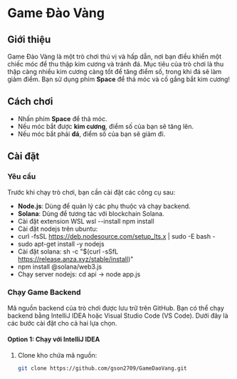 # Game Đào Vàng

## Giới thiệu
Game Đào Vàng là một trò chơi thú vị và hấp dẫn, nơi bạn điều khiển một chiếc móc để thu thập kim cương và tránh đá. Mục tiêu của trò chơi là thu thập càng nhiều kim cương càng tốt để tăng điểm số, trong khi đá sẽ làm giảm điểm. Bạn sử dụng phím **Space** để thả móc và cố gắng bắt kim cương!

## Cách chơi
- Nhấn phím **Space** để thả móc.
- Nếu móc bắt được **kim cương**, điểm số của bạn sẽ tăng lên.
- Nếu móc bắt phải **đá**, điểm số của bạn sẽ giảm đi.

## Cài đặt

### Yêu cầu
Trước khi chạy trò chơi, bạn cần cài đặt các công cụ sau:

- **Node.js**: Dùng để quản lý các phụ thuộc và chạy backend.
- **Solana**: Dùng để tương tác với blockchain Solana.
- Cài đặt extension WSL wsl --install npm install 
- Cài đặt nodejs trên ubuntu:
- curl -fsSL https://deb.nodesource.com/setup_lts.x | sudo -E bash -
- sudo apt-get install -y nodejs
- Cài đặt solana: sh -c "$(curl -sSfL https://release.anza.xyz/stable/install)" 
- npm install @solana/web3.js
- Chạy server nodejs: cd api -> node app.js
### Chạy Game Backend

Mã nguồn backend của trò chơi được lưu trữ trên GitHub. Bạn có thể chạy backend bằng IntelliJ IDEA hoặc Visual Studio Code (VS Code). Dưới đây là các bước cài đặt cho cả hai lựa chọn.

#### Option 1: Chạy với IntelliJ IDEA
1. Clone kho chứa mã nguồn:
   ```bash
   git clone https://github.com/gson2709/GameDaoVang.git

